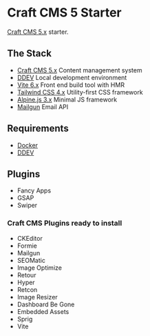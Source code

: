 # Craft CMS 5 Starter

[Craft CMS 5.x](https://github.com/craftcms/cms) starter.

## The Stack

- [Craft CMS 5.x](https://craftcms.com) Content management system
- [DDEV](https://ddev.com) Local development environment
- [Vite 6.x](https://vitejs.dev) Front end build tool with HMR
- [Tailwind CSS 4.x](https://tailwindcss.com) Utility-first CSS framework
- [Alpine.js 3.x](https://alpinejs.dev/) Minimal JS framework
- [Mailgun](https://www.mailgun.com/) Email API

## Requirements

- [Docker](https://www.docker.com)
- [DDEV](https://ddev.com)

## Plugins

- Fancy Apps
- GSAP
- Swiper

### Craft CMS Plugins ready to install

- CKEditor
- Formie
- Mailgun
- SEOMatic
- Image Optimize
- Retour
- Hyper
- Retcon
- Image Resizer
- Dashboard Be Gone
- Embedded Assets
- Sprig
- Vite
